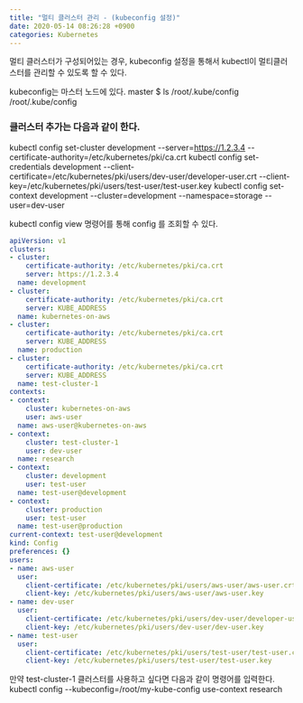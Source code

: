 ```yaml
---
title: "멀티 클러스터 관리 - (kubeconfig 설정)"
date: 2020-05-14 08:26:28 +0900
categories: Kubernetes
---
```

멀티 클러스터가 구성되어있는 경우, kubeconfig 설정을 통해서 kubectl이 멀티클러스터를 관리할 수 있도록 할 수 있다.

kubeconfig는 마스터 노드에 있다.
master $ ls /root/.kube/config
/root/.kube/config

### 클러스터 추가는 다음과 같이 한다.
kubectl config set-cluster development --server=https://1.2.3.4 --certificate-authority=/etc/kubernetes/pki/ca.crt
kubectl config set-credentials development --client-certificate=/etc/kubernetes/pki/users/dev-user/developer-user.crt --client-key=/etc/kubernetes/pki/users/test-user/test-user.key
kubectl config set-context development --cluster=development --namespace=storage --user=dev-user


kubectl config view 명령어를 통해 config 를 조회할 수 있다.
```yaml
apiVersion: v1
clusters:
- cluster:
    certificate-authority: /etc/kubernetes/pki/ca.crt
    server: https://1.2.3.4
  name: development
- cluster:
    certificate-authority: /etc/kubernetes/pki/ca.crt
    server: KUBE_ADDRESS
  name: kubernetes-on-aws
- cluster:
    certificate-authority: /etc/kubernetes/pki/ca.crt
    server: KUBE_ADDRESS
  name: production
- cluster:
    certificate-authority: /etc/kubernetes/pki/ca.crt
    server: KUBE_ADDRESS
  name: test-cluster-1
contexts:
- context:
    cluster: kubernetes-on-aws
    user: aws-user
  name: aws-user@kubernetes-on-aws
- context:
    cluster: test-cluster-1
    user: dev-user
  name: research
- context:
    cluster: development
    user: test-user
  name: test-user@development
- context:
    cluster: production
    user: test-user
  name: test-user@production
current-context: test-user@development
kind: Config
preferences: {}
users:
- name: aws-user
  user:
    client-certificate: /etc/kubernetes/pki/users/aws-user/aws-user.crt
    client-key: /etc/kubernetes/pki/users/aws-user/aws-user.key
- name: dev-user
  user:
    client-certificate: /etc/kubernetes/pki/users/dev-user/developer-user.crt
    client-key: /etc/kubernetes/pki/users/dev-user/dev-user.key
- name: test-user
  user:
    client-certificate: /etc/kubernetes/pki/users/test-user/test-user.crt
    client-key: /etc/kubernetes/pki/users/test-user/test-user.key
```

만약 test-cluster-1 클러스터를 사용하고 싶다면 다음과 같이 명령어를 입력한다.
kubectl config --kubeconfig=/root/my-kube-config use-context research
